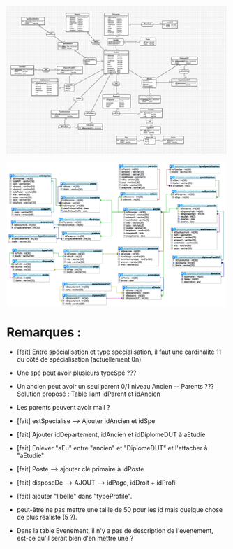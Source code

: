 ![schemaEA](https://raw.githubusercontent.com/RobinDumontChaponet/synthese/master/schemaEA.jpg)

![schema](https://raw.githubusercontent.com/RobinDumontChaponet/synthese/master/db.png)

Remarques :
===========

  - [fait] Entre spécialisation et type spécialisation, il faut une cardinalité 11 du côté de spécialisation (actuellement 0n)
  - Une spé peut avoir plusieurs typeSpé ???
  - Un ancien peut avoir un seul parent 0/1 niveau Ancien -- Parents ??? Solution proposé : Table liant idParent et idAncien
  - Les parents peuvent avoir mail ?
  - [fait] estSpecialise --> Ajouter idAncien et idSpe
  - [fait] Ajouter idDepartement, idAncien et idDiplomeDUT à aEtudie
  - [fait] Enlever "aEu" entre "ancien" et "DiplomeDUT" et l'attacher à "aEtudie"
  - [fait] Poste --> ajouter clé primaire à idPoste
  - [fait] disposeDe --> AJOUT --> idPage, idDroit + idProfil
  - [fait] ajouter "libelle" dans "typeProfile".
  - peut-être ne pas mettre une taille de 50 pour les id mais quelque chose de plus réaliste (5 ?).

- Dans la table Evenement, il n'y a pas de description de l'evenement, est-ce qu'il serait bien d'en mettre une ?
